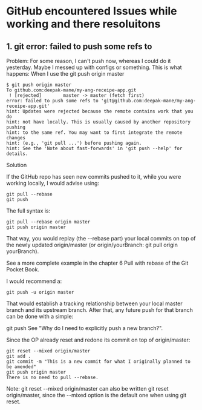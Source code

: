 # GitHub encountered Issues while working and there resoluitons

## 1. git error: failed to push some refs to

Problem: For some reason, I can't push now, whereas I could do it yesterday. Maybe I messed up with configs or something.
This is what happens:
When I use the git push origin master
```
$ git push origin master
To github.com:deepak-mane/my-ang-receipe-app.git
 ! [rejected]        master -> master (fetch first)
error: failed to push some refs to 'git@github.com:deepak-mane/my-ang-receipe-app.git'
hint: Updates were rejected because the remote contains work that you do
hint: not have locally. This is usually caused by another repository pushing
hint: to the same ref. You may want to first integrate the remote changes
hint: (e.g., 'git pull ...') before pushing again.
hint: See the 'Note about fast-forwards' in 'git push --help' for details.

```
Solution

If the GitHub repo has seen new commits pushed to it, while you were working locally, I would advise using:
```
git pull --rebase
git push
```
The full syntax is:
```
git pull --rebase origin master
git push origin master
```
That way, you would replay (the --rebase part) your local commits on top of the newly updated origin/master (or origin/yourBranch: git pull origin yourBranch).

See a more complete example in the chapter 6 Pull with rebase of the Git Pocket Book.

I would recommend a:
```
git push -u origin master
```
That would establish a tracking relationship between your local master branch and its upstream branch.
After that, any future push for that branch can be done with a simple:

git push
See "Why do I need to explicitly push a new branch?".

Since the OP already reset and redone its commit on top of origin/master:
```
git reset --mixed origin/master
git add .
git commit -m "This is a new commit for what I originally planned to be amended"
git push origin master
There is no need to pull --rebase.
```
Note: git reset --mixed origin/master can also be written git reset origin/master, since the --mixed option is the default one when using git reset.



